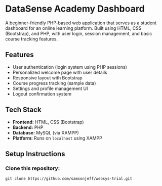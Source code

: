 # DataSense Academy Dashboard

A beginner-friendly PHP-based web application that serves as a student dashboard for an online learning platform. Built using HTML, CSS (Bootstrap), and PHP, with user login, session management, and basic course tracking features.

## Features

- User authentication (login system using PHP sessions)
- Personalized welcome page with user details
- Responsive layout with Bootstrap
- Course progress tracking (sample data)
- Settings and profile management UI
- Logout confirmation system

## Tech Stack

- **Frontend:** HTML, CSS (Bootstrap)
- **Backend:** PHP
- **Database:** MySQL (via XAMPP)
- **Platform:** Runs on `localhost` using XAMPP

## Setup Instructions

### Clone this repository:
```
git clone https://github.com/samsonjeff/websys-trial.git
```


